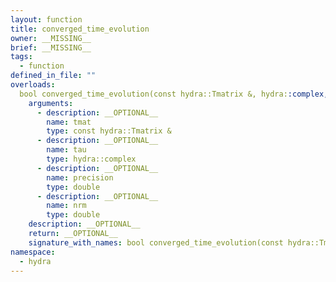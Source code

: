 ```yaml
---
layout: function
title: converged_time_evolution
owner: __MISSING__
brief: __MISSING__
tags:
  - function
defined_in_file: ""
overloads:
  bool converged_time_evolution(const hydra::Tmatrix &, hydra::complex, double, double):
    arguments:
      - description: __OPTIONAL__
        name: tmat
        type: const hydra::Tmatrix &
      - description: __OPTIONAL__
        name: tau
        type: hydra::complex
      - description: __OPTIONAL__
        name: precision
        type: double
      - description: __OPTIONAL__
        name: nrm
        type: double
    description: __OPTIONAL__
    return: __OPTIONAL__
    signature_with_names: bool converged_time_evolution(const hydra::Tmatrix & tmat, hydra::complex tau, double precision, double nrm)
namespace:
  - hydra
---
```


